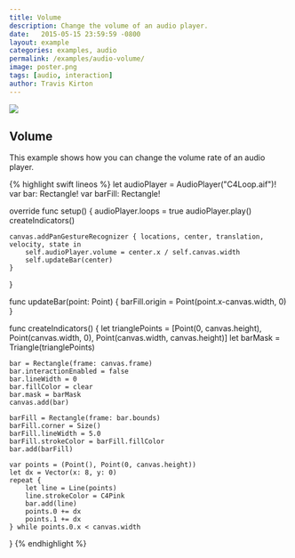 ```yaml
---
title: Volume
description: Change the volume of an audio player.
date:   2015-05-15 23:59:59 -0800
layout: example
categories: examples, audio
permalink: /examples/audio-volume/
image: poster.png
tags: [audio, interaction]
author: Travis Kirton
---
```

![](volume.png)

## Volume
This example shows how you can change the volume rate of an audio player.

{% highlight swift lineos %}
let audioPlayer = AudioPlayer("C4Loop.aif")!
var bar: Rectangle!
var barFill: Rectangle!

override func setup() {
    audioPlayer.loops = true
    audioPlayer.play()
    createIndicators()

    canvas.addPanGestureRecognizer { locations, center, translation, velocity, state in
        self.audioPlayer.volume = center.x / self.canvas.width
        self.updateBar(center)
    }
}

func updateBar(point: Point) {
    barFill.origin = Point(point.x-canvas.width, 0)
}

func createIndicators() {
    let trianglePoints = [Point(0, canvas.height), Point(canvas.width, 0), Point(canvas.width, canvas.height)]
    let barMask = Triangle(trianglePoints)

    bar = Rectangle(frame: canvas.frame)
    bar.interactionEnabled = false
    bar.lineWidth = 0
    bar.fillColor = clear
    bar.mask = barMask
    canvas.add(bar)

    barFill = Rectangle(frame: bar.bounds)
    barFill.corner = Size()
    barFill.lineWidth = 5.0
    barFill.strokeColor = barFill.fillColor
    bar.add(barFill)

    var points = (Point(), Point(0, canvas.height))
    let dx = Vector(x: 8, y: 0)
    repeat {
        let line = Line(points)
        line.strokeColor = C4Pink
        bar.add(line)
        points.0 += dx
        points.1 += dx
    } while points.0.x < canvas.width
}
{% endhighlight %}
